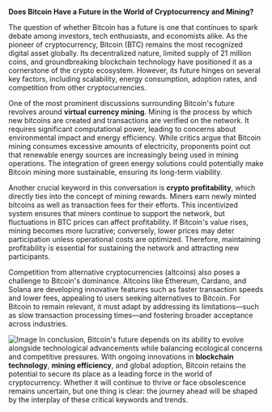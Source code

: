 **Does Bitcoin Have a Future in the World of Cryptocurrency and Mining?**

The question of whether Bitcoin has a future is one that continues to spark debate among investors, tech enthusiasts, and economists alike. As the pioneer of cryptocurrency, Bitcoin (BTC) remains the most recognized digital asset globally. Its decentralized nature, limited supply of 21 million coins, and groundbreaking blockchain technology have positioned it as a cornerstone of the crypto ecosystem. However, its future hinges on several key factors, including scalability, energy consumption, adoption rates, and competition from other cryptocurrencies.

One of the most prominent discussions surrounding Bitcoin's future revolves around **virtual currency mining**. Mining is the process by which new bitcoins are created and transactions are verified on the network. It requires significant computational power, leading to concerns about environmental impact and energy efficiency. While critics argue that Bitcoin mining consumes excessive amounts of electricity, proponents point out that renewable energy sources are increasingly being used in mining operations. The integration of green energy solutions could potentially make Bitcoin mining more sustainable, ensuring its long-term viability.

Another crucial keyword in this conversation is **crypto profitability**, which directly ties into the concept of mining rewards. Miners earn newly minted bitcoins as well as transaction fees for their efforts. This incentivized system ensures that miners continue to support the network, but fluctuations in BTC prices can affect profitability. If Bitcoin's value rises, mining becomes more lucrative; conversely, lower prices may deter participation unless operational costs are optimized. Therefore, maintaining profitability is essential for sustaining the network and attracting new participants.

Competition from alternative cryptocurrencies (altcoins) also poses a challenge to Bitcoin's dominance. Altcoins like Ethereum, Cardano, and Solana are developing innovative features such as faster transaction speeds and lower fees, appealing to users seeking alternatives to Bitcoin. For Bitcoin to remain relevant, it must adapt by addressing its limitations—such as slow transaction processing times—and fostering broader acceptance across industries.


![Image](https://github.com/user-attachments/assets/31692037-0104-4703-abd1-696b6a7dd41b)
In conclusion, Bitcoin's future depends on its ability to evolve alongside technological advancements while balancing ecological concerns and competitive pressures. With ongoing innovations in **blockchain technology**, **mining efficiency**, and global adoption, Bitcoin retains the potential to secure its place as a leading force in the world of cryptocurrency. Whether it will continue to thrive or face obsolescence remains uncertain, but one thing is clear: the journey ahead will be shaped by the interplay of these critical keywords and trends.